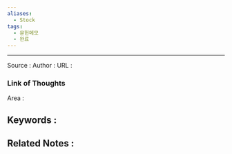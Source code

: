 ```yaml
---
aliases:
  - Stock
tags:
  - 문헌메모
  - 완료
---
```



---


Source :
Author : 
URL :



### Link of Thoughts
Area :

Keywords :
- 

Related Notes : 
- 